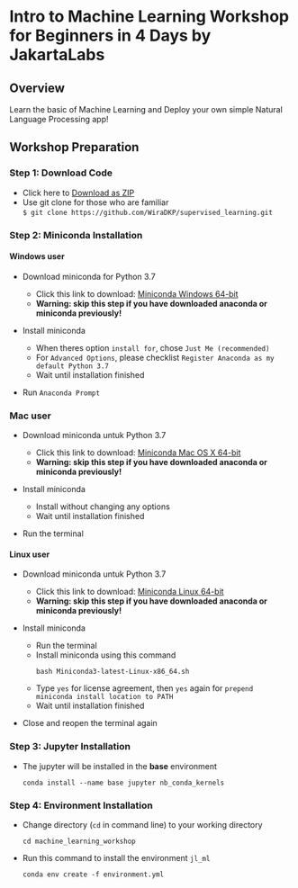 # Intro to Machine Learning Workshop for Beginners in 4 Days by JakartaLabs

## Overview
Learn the basic of Machine Learning and Deploy your own simple Natural Language Processing app!


## Workshop Preparation

### Step 1: Download Code
- Click here to [Download as ZIP ](https://github.com/satriawadhipurusa/machine_learning_workshop/archive/master.zip)
- Use git clone for those who are familiar  
  `$ git clone https://github.com/WiraDKP/supervised_learning.git`

### Step 2:  Miniconda Installation

#### **Windows user**
- Download miniconda for Python 3.7
    - Click this link to download: [Miniconda Windows 64-bit](https://repo.anaconda.com/miniconda/Miniconda3-latest-Windows-x86_64.exe)
    - **Warning: skip this step if you have downloaded anaconda or miniconda previously!**

- Install miniconda
    - When theres option `install for`, chose `Just Me (recommended)`
    - For `Advanced Options`, please checklist `Register Anaconda as my default Python 3.7`
    - Wait until installation finished

- Run `Anaconda Prompt`

### **Mac user**
- Download miniconda untuk Python 3.7
    - Click this link to download: [Miniconda Mac OS X 64-bit](https://repo.anaconda.com/miniconda/Miniconda3-latest-MacOSX-x86_64.pkg)
    - **Warning: skip this step if you have downloaded anaconda or miniconda previously!**

- Install miniconda
    - Install without changing any options
    - Wait until installation finished

- Run the terminal

#### **Linux user**
- Download miniconda untuk Python 3.7
    - Click this link to download: [Miniconda Linux 64-bit](https://repo.anaconda.com/miniconda/Miniconda3-latest-Linux-x86_64.sh)
    - **Warning: skip this step if you have downloaded anaconda or miniconda previously!**
    
- Install miniconda
    - Run the terminal
    - Install miniconda using this command
        ```
        bash Miniconda3-latest-Linux-x86_64.sh
        ```
    - Type `yes` for license agreement, then `yes` again for `prepend miniconda install location to PATH`
    - Wait until installation finished
    
- Close and reopen the terminal again

### Step 3: Jupyter Installation
- The jupyter will be installed in the **base** environment
    ```
    conda install --name base jupyter nb_conda_kernels
    ```

### Step 4: Environment Installation
- Change directory (`cd` in command line) to your working directory
    ```
    cd machine_learning_workshop
    ```
- Run this command to install the environment `jl_ml`
    ```
    conda env create -f environment.yml
    ```